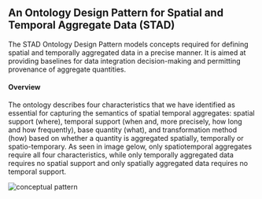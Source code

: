 ## An Ontology Design Pattern for Spatial and Temporal Aggregate Data (STAD)

The STAD Ontology Design Pattern models concepts required for defining spatial and temporally aggregated data in a precise manner. It is aimed at providing baselines for data integration decision-making and permitting provenance of aggregate quantities. 

#### Overview
The ontology describes four characteristics that we have identified as essential for capturing the semantics of spatial temporal aggregates: spatial support (where), temporal support (when and, more precisely, how long and how frequently), base quantity (what), and transformation method (how) based on whether a quantity is aggregated spatially, temporally or spatio-temporary. As seen in image gelow, only spatiotemporal aggregates require all four characteristics, while only temporally aggregated data requires no spatial support and only spatially aggregated data requires no temporal support.

![conceptual pattern](/images/STAD_conceptualpattern.png)
